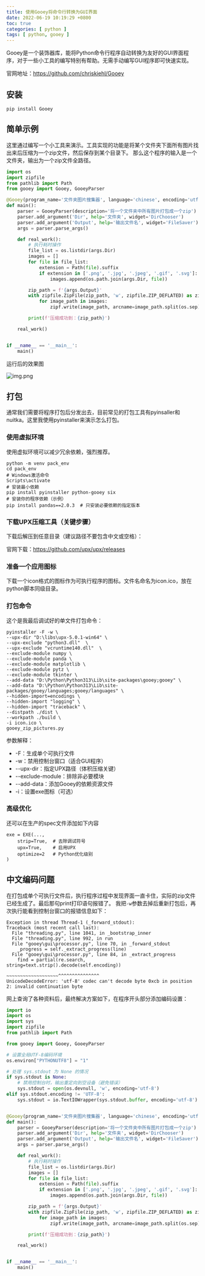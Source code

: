 ```yaml
---
title: 使用Gooey将命令行转换为GUI界面
date: 2022-06-19 10:19:29 +0800
toc: true
categories: [ python ]
tags: [ python, gooey ]
---
```


Gooey是一个装饰器库，能将Python命令行程序自动转换为友好的GUI界面程序，对于一些小工具的编写特别有帮助。无需手动编写GUI程序即可快速实现。

官网地址：https://github.com/chriskiehl/Gooey

<!--more-->

## 安装
```
pip install Gooey
```

## 简单示例
这里通过编写一个小工具来演示。工具实现的功能是将某个文件夹下面所有图片找出来后压缩为一个zip文件，然后保存到某个目录下。
那么这个程序的输入是一个文件夹，输出为一个zip文件全路径。

```python
import os
import zipfile
from pathlib import Path
from gooey import Gooey, GooeyParser

@Gooey(program_name='文件夹图片搜集器', language='chinese', encoding='utf-8')
def main():
    parser = GooeyParser(description='将一个文件夹中所有图片打包成一个zip')
    parser.add_argument('Dir', help='文件夹', widget='DirChooser')
    parser.add_argument('Output', help='输出文件名', widget='FileSaver')
    args = parser.parse_args()

    def real_work():
        # 执行耗时操作
        file_list = os.listdir(args.Dir)
        images = []
        for file in file_list:
            extension = Path(file).suffix
            if extension in ['.png', '.jpg', '.jpeg', '.gif', '.svg']:
                images.append(os.path.join(args.Dir, file))

        zip_path = f'{args.Output}'
        with zipfile.ZipFile(zip_path, 'w', zipfile.ZIP_DEFLATED) as zipf:
            for image_path in images:
                zipf.write(image_path, arcname=image_path.split(os.sep)[-1])

        print(f'压缩成功到：{zip_path}')

    real_work()


if __name__ == '__main__':
    main()
```

运行后的效果图

![img.png](https://xnstatic-1253397658.file.myqcloud.com/gooey01.png)

## 打包
通常我们需要将程序打包后分发出去，目前常见的打包工具有pyinsaller和nuitka。这里我使用pyinstaller来演示怎么打包。

### 使用虚拟环境

使用虚拟环境可以减少冗余依赖，强烈推荐。
```
python -m venv pack_env
cd pack_env
# Windows激活命令
Scripts\activate
# 安装最小依赖
pip install pyinstaller python-gooey six
# 安装你的程序依赖（示例）
pip install pandas==2.0.3  # 只安装必要依赖的指定版本
```

### 下载UPX压缩工具（关键步骤）

下载后解压到任意目录（建议路径不要包含中文或空格）：

官网下载：https://github.com/upx/upx/releases

### 准备一个应用图标
下载一个icon格式的图标作为可执行程序的图标。文件名命名为icon.ico，放在python脚本同级目录。

### 打包命令
这个是我最后调试好的单文件打包命令：
```
pyinstaller -F -w \
--upx-dir "D:\libs\upx-5.0.1-win64" \
--upx-exclude "python3.dll"  \
--upx-exclude "vcruntime140.dll"  \
--exclude-module numpy \
--exclude-module panda \
--exclude-module matplotlib \
--exclude-module pytz \
--exclude-module tkinter \
--add-data "D:\Python\Python313\Lib\site-packages\gooey;gooey" \
--add-data "D:\Python\Python313\Lib\site-packages/gooey/languages;gooey/languages" \
--hidden-import=encodings \
--hidden-import "logging" \
--hidden-import "traceback" \
--distpath ./dist \
--workpath ./build \
-i icon.ico \
gooey_zip_pictures.py
```

参数解释：

* -F：生成单个可执行文件
* -w：禁用控制台窗口（适合GUI程序）
* --upx-dir：指定UPX路径（体积压缩关键）
* --exclude-module：排除非必要模块
* --add-data：添加Gooey的依赖资源文件
* -i：设置exe图标（可选）

### 高级优化
还可以在生产的spec文件添加如下内容
```
exe = EXE(...,
    strip=True,  # 去除调试符号
    upx=True,    # 启用UPX
    optimize=2   # Python优化级别
)
```

## 中文编码问题
在打包成单个可执行文件后，执行程序过程中发现界面一直卡住，实际的zip文件已经生成了。最后那句print打印语句报错了。
我把`-w`参数去掉后重新打包后，再次执行能看到控制台窗口的报错信息如下：
```
Exception in thread Thread-1 (_forward_stdout):
Traceback (most recent call last):
  File "threading.py", line 1041, in _bootstrap_inner
  File "threading.py", line 992, in run
  File "gooey\gui\processor.py", line 70, in _forward_stdout
    _progress = self._extract_progress(line)
  File "gooey\gui\processor.py", line 84, in _extract_progress
    find = partial(re.search, string=text.strip().decode(self.encoding))
                                     ~~~~~~~~~~~~~~~~~~~^^^^^^^^^^^^^^^
UnicodeDecodeError: 'utf-8' codec can't decode byte 0xcb in position 2: invalid continuation byte
```

网上查询了各种资料后，最终解决方案如下，在程序开头部分添加编码设置：
```python
import io
import os
import sys
import zipfile
from pathlib import Path

from gooey import Gooey, GooeyParser

# 设置全局UTF-8编码环境
os.environ["PYTHONUTF8"] = "1"

# 处理 sys.stdout 为 None 的情况
if sys.stdout is None:
    # 禁用控制台时，输出重定向到空设备（避免错误）
    sys.stdout = open(os.devnull, 'w', encoding='utf-8')
elif sys.stdout.encoding != 'UTF-8':
    sys.stdout = io.TextIOWrapper(sys.stdout.buffer, encoding='utf-8')


@Gooey(program_name='文件夹图片搜集器', language='chinese', encoding='utf-8')
def main():
    parser = GooeyParser(description='将一个文件夹中所有图片打包成一个zip')
    parser.add_argument('Dir', help='文件夹', widget='DirChooser')
    parser.add_argument('Output', help='输出文件名', widget='FileSaver')
    args = parser.parse_args()

    def real_work():
        # 执行耗时操作
        file_list = os.listdir(args.Dir)
        images = []
        for file in file_list:
            extension = Path(file).suffix
            if extension in ['.png', '.jpg', '.jpeg', '.gif', '.svg']:
                images.append(os.path.join(args.Dir, file))

        zip_path = f'{args.Output}'
        with zipfile.ZipFile(zip_path, 'w', zipfile.ZIP_DEFLATED) as zipf:
            for image_path in images:
                zipf.write(image_path, arcname=image_path.split(os.sep)[-1])

        print(f'压缩成功到：{zip_path}')

    real_work()


if __name__ == '__main__':
    main()

```

